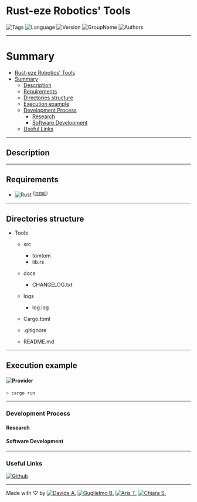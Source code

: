 # Rust-eze Robotics' Tools

![Tags](https://badgen.net/badge/icon/%23AdvancedProgramming%20%23Tools/14406F1?icon=https://icons.getbootstrap.com/assets/icons/bookmarks-fill.svg&label&labelColor=FFF)
![Language](https://img.shields.io/badge/Built_with-Rust-F86424?labelColor=000&logo=rust) ![Version](https://badgen.net/badge/Version/01.01/F08C2F?labelColor=000)
![GroupName](https://badgen.net/badge/Group%20Name/Rust-eze%20Robotics/A62424?labelColor=000) ![Authors](https://badgen.net/badge/Authors/Davide%20A.%20-%20Guglielmo%20B.%20-%20Aris%20T.%20-%20Chiara%20S./F23A29?labelColor=000)

---

# Summary

- [Rust-eze Robotics' Tools](#rusteze-robotics-tools)
- [Summary](#summary)
    - [Description](#description)
    - [Requirements](#requirements)
    - [Directories structure](#directories-structure)
    - [Execution example](#execution-example)
    - [Development Process](#development-process)
        - [Research](#research)
        - [Software Development](#software-development)
    - [Useful Links](#useful-links)

---

## Description

<description>

---

## Requirements

- ![Rust](https://img.shields.io/badge/Rust-F86424?labelColor=000&logo=rust) <sup>([Install](https://www.rust-lang.org/tools/install))

---

## Directories structure

- Tools
    - src
        - tomtom
        - lib.rs
    - docs
        - CHANGELOG.txt

    - logs
        - log.log

    - Cargo.toml

    - .gitignore

    - README.md

---

## Execution example

#### ![Provider](https://badgen.net/badge/icon/CLI/9121AF?labelColor=000&icon=terminal&label)

```bash
> cargo run
```

---

### Development Process

#### Research


#### Software Development


---

### Useful Links

[![Github](https://badgen.net/badge/icon/Github%20Repository/181717?icon=https://simpleicons.org/icons/github.svg&label&labelColor=FFF)](https://github.com/rust-eze-robotics/tools)

---

Made with ♡ by
[![Davide A.](https://badgen.net/badge/icon/Davide%20A./F96C5F?icon=github&label&labelColor=000)](https://github.com/andreolli-davide) [![Guglielmo B.](https://badgen.net/badge/icon/Guglielmo%20B./9CD96C?icon=github&label&labelColor=000)](https://github.com/guglielmo-boi) [![Aris T.](https://badgen.net/badge/icon/Aris%20T./66BDFF?icon=github&label&labelColor=000)](https://github.com/Kirseline) [![Chiara S.](https://badgen.net/badge/icon/Chiara%20S./B67DFF?icon=github&label&labelColor=000)](https://github.com/chiarasabaini)
